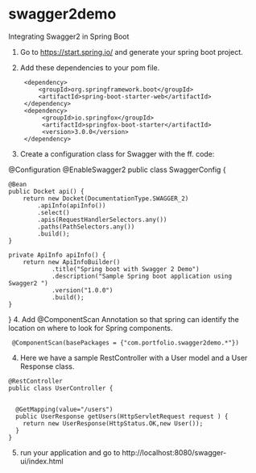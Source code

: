 # swagger2demo
Integrating Swagger2 in Spring Boot


1. Go to https://start.spring.io/ and generate your spring boot project. 
2. Add these dependencies to your pom file.

		<dependency>
			<groupId>org.springframework.boot</groupId>
			<artifactId>spring-boot-starter-web</artifactId>
		</dependency>
		<dependency>
		     <groupId>io.springfox</groupId>
		     <artifactId>springfox-boot-starter</artifactId>
		     <version>3.0.0</version>
		</dependency>
  
 3. Create a configuration class for Swagger with the ff. code:
    
@Configuration
@EnableSwagger2
public class SwaggerConfig {

	@Bean
	public Docket api() {
		return new Docket(DocumentationType.SWAGGER_2)
			.apiInfo(apiInfo())
			.select()
			.apis(RequestHandlerSelectors.any())
			.paths(PathSelectors.any())
			.build();
	}
	
	private ApiInfo apiInfo() {
		return new ApiInfoBuilder()
				.title("Spring boot with Swagger 2 Demo")
				.description("Sample Spring boot application using Swagger2 ")
				.version("1.0.0")
				.build();
	}
}
  4. Add @ComponentScan Annotation so that spring can identify the location on where to look for Spring components.
  
     @ComponentScan(basePackages = {"com.portfolio.swagger2demo.*"})
  
  4. Here we have a sample RestController with a User model and a User Response class.
  
    @RestController
    public class UserController {


      @GetMapping(value="/users")
      public UserResponse getUsers(HttpServletRequest request ) {
        return new UserResponse(HttpStatus.OK,new User());
      }
    }
    
  5. run your application and go to http://localhost:8080/swagger-ui/index.html
  

